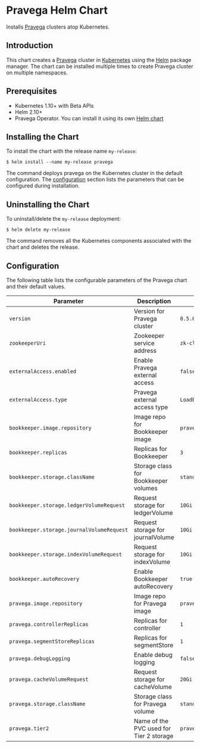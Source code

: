# Pravega Helm Chart

Installs [Pravega](https://github.com/pravega/pravega) clusters atop Kubernetes.

## Introduction

This chart creates a [Pravega](https://github.com/pravega/pravega) cluster in [Kubernetes](http://kubernetes.io) using the [Helm](https://helm.sh) package manager. The chart can be installed multiple times to create Pravega cluster on multiple namespaces.

## Prerequisites

  - Kubernetes 1.10+ with Beta APIs
  - Helm 2.10+
  - Pravega Operator. You can install it using its own [Helm chart](https://github.com/pravega/pravega-operator/tree/master/charts/pravega-operator)

## Installing the Chart

To install the chart with the release name `my-release`:

```
$ helm install --name my-release pravega
```

The command deploys pravega on the Kubernetes cluster in the default configuration. The [configuration](#configuration) section lists the parameters that can be configured during installation.

## Uninstalling the Chart

To uninstall/delete the `my-release` deployment:

```
$ helm delete my-release
```

The command removes all the Kubernetes components associated with the chart and deletes the release.

## Configuration

The following table lists the configurable parameters of the Pravega chart and their default values.

| Parameter | Description | Default |
| ----- | ----------- | ------ |
| `version` | Version for Pravega cluster | `0.5.0` |
| `zookeeperUri` | Zookeeper service address | `zk-client:2181` |
| `externalAccess.enabled` | Enable Pravega external access | `false` |
| `externalAccess.type` | Pravega external access type | `LoadBalancer` |
| `bookkeeper.image.repository` | Image repo for Bookkeeper image | `pravega/bookkeeper` |
| `bookkeeper.replicas` | Replicas for Bookkeeper | `3` |
| `bookkeeper.storage.className` | Storage class for Bookkeeper volumes | `standard` |
| `bookkeeper.storage.ledgerVolumeRequest` | Request storage for ledgerVolume | `10Gi` |
| `bookkeeper.storage.journalVolumeRequest` | Request storage for journalVolume | `10Gi` |
| `bookkeeper.storage.indexVolumeRequest` | Request storage for indexVolume | `10Gi` |
| `bookkeeper.autoRecovery`| Enable Bookkeeper autoRecovery | `true` |
| `pravega.image.repository` | Image repo for Pravega image | `pravega/pravega` |
| `pravega.controllerReplicas` | Replicas for controller | `1` |
| `pravega.segmentStoreReplicas` | Replicas for segmentStore | `1` |
| `pravega.debugLogging` | Enable debug logging | `false` |
| `pravega.cacheVolumeRequest` | Request storage for cacheVolume | `20Gi` |
| `pravega.storage.className` | Storage class for Pravega volume | `standard` |
| `pravega.tier2` | Name of the PVC used for Tier 2 storage | `pravega-tier2` |
